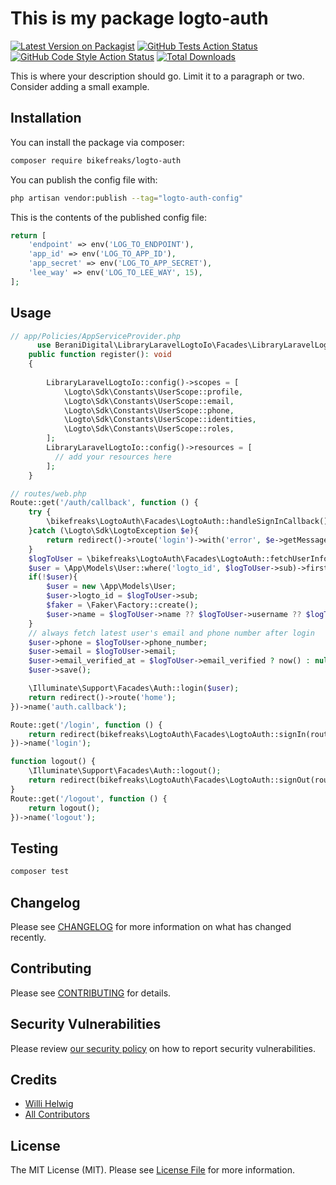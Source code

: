 # This is my package logto-auth

[![Latest Version on Packagist](https://img.shields.io/packagist/v/bikefreaks/logto-auth.svg?style=flat-square)](https://packagist.org/packages/bikefreaks/logto-auth)
[![GitHub Tests Action Status](https://img.shields.io/github/actions/workflow/status/bikefreaks/logto-auth/run-tests.yml?branch=main&label=tests&style=flat-square)](https://github.com/bikefreaks/logto-auth/actions?query=workflow%3Arun-tests+branch%3Amain)
[![GitHub Code Style Action Status](https://img.shields.io/github/actions/workflow/status/bikefreaks/logto-auth/fix-php-code-style-issues.yml?branch=main&label=code%20style&style=flat-square)](https://github.com/bikefreaks/logto-auth/actions?query=workflow%3A"Fix+PHP+code+style+issues"+branch%3Amain)
[![Total Downloads](https://img.shields.io/packagist/dt/bikefreaks/logto-auth.svg?style=flat-square)](https://packagist.org/packages/bikefreaks/logto-auth)

This is where your description should go. Limit it to a paragraph or two. Consider adding a small example.

## Installation

You can install the package via composer:

```bash
composer require bikefreaks/logto-auth
```
You can publish the config file with:

```bash
php artisan vendor:publish --tag="logto-auth-config"
```

This is the contents of the published config file:

```php
return [
    'endpoint' => env('LOG_TO_ENDPOINT'),
    'app_id' => env('LOG_TO_APP_ID'),
    'app_secret' => env('LOG_TO_APP_SECRET'),
    'lee_way' => env('LOG_TO_LEE_WAY', 15),
];
```
## Usage

```php
// app/Policies/AppServiceProvider.php
      use BeraniDigital\LibraryLaravelLogtoIo\Facades\LibraryLaravelLogtoIo;
    public function register(): void
    {
        
        LibraryLaravelLogtoIo::config()->scopes = [
            \Logto\Sdk\Constants\UserScope::profile,
            \Logto\Sdk\Constants\UserScope::email,
            \Logto\Sdk\Constants\UserScope::phone,
            \Logto\Sdk\Constants\UserScope::identities,
            \Logto\Sdk\Constants\UserScope::roles,
        ];
        LibraryLaravelLogtoIo::config()->resources = [
          // add your resources here
        ];
    }
```

```php
// routes/web.php
Route::get('/auth/callback', function () {
    try {
        \bikefreaks\LogtoAuth\Facades\LogtoAuth::handleSignInCallback();
    }catch (\Logto\Sdk\LogtoException $e){
        return redirect()->route('login')->with('error', $e->getMessage());
    }
    $logToUser = \bikefreaks\LogtoAuth\Facades\LogtoAuth::fetchUserInfo();
    $user = \App\Models\User::where('logto_id', $logToUser->sub)->first();
    if(!$user){
        $user = new \App\Models\User;
        $user->logto_id = $logToUser->sub;
        $faker = \Faker\Factory::create();
        $user->name = $logToUser->name ?? $logToUser->username ?? $logToUser->email ?? $faker->numerify('User ####');
    }
    // always fetch latest user's email and phone number after login
    $user->phone = $logToUser->phone_number;
    $user->email = $logToUser->email;
    $user->email_verified_at = $logToUser->email_verified ? now() : null;
    $user->save();

    \Illuminate\Support\Facades\Auth::login($user);
    return redirect()->route('home');
})->name('auth.callback');

Route::get('/login', function () {
    return redirect(bikefreaks\LogtoAuth\Facades\LogtoAuth::signIn(route('auth.callback')));
})->name('login');

function logout() {
    \Illuminate\Support\Facades\Auth::logout();
    return redirect(bikefreaks\LogtoAuth\Facades\LogtoAuth::signOut(route('home')));
}
Route::get('/logout', function () {
    return logout();
})->name('logout');
```

## Testing

```bash
composer test
```

## Changelog

Please see [CHANGELOG](CHANGELOG.md) for more information on what has changed recently.

## Contributing

Please see [CONTRIBUTING](CONTRIBUTING.md) for details.

## Security Vulnerabilities

Please review [our security policy](../../security/policy) on how to report security vulnerabilities.

## Credits

- [Willi Helwig](https://github.com/aldrahastur)
- [All Contributors](../../contributors)

## License

The MIT License (MIT). Please see [License File](LICENSE.md) for more information.
